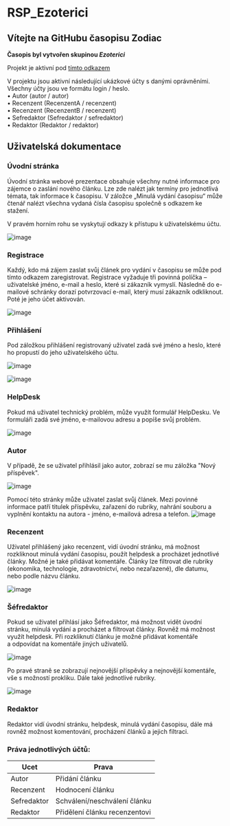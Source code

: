 # RSP_Ezoterici

<h2> <b> Vítejte na GitHubu časopisu Zodiac </b> <br> </h2>

<b> Časopis byl vytvořen skupinou <i> Ezoterici </i> </b> <br>

Projekt je aktivní pod <a href="https://alpha.kts.vspj.cz/~dostal39/rsp/">tímto odkazem</a> <br>

V projektu jsou aktivní následující ukázkové účty s danými oprávněními. Všechny účty jsou ve formátu login / heslo. <br>
•	Autor (autor / autor) <br>
• Recenzent (RecenzentA / recenzent) <br>
• Recenzent (RecenzentB / recenzent) <br>
• Sefredaktor (Sefredaktor / sefredaktor) <br>
• Redaktor (Redaktor / redaktor) <br>

<h2>Uživatelská dokumentace </h2>
<h3> Úvodní stránka </h3>
Úvodní stránka webové prezentace obsahuje všechny nutné informace pro zájemce o zaslání nového článku. Lze zde nalézt jak termíny pro jednotlivá témata, tak informace k časopisu. V záložce „Minulá vydání časopisu“ může čtenář nalézt všechna vydaná čísla časopisu společně s odkazem ke stažení. <br>

V pravém horním rohu se vyskytují odkazy k přístupu k uživatelskému účtu.

![image](https://user-images.githubusercontent.com/114701167/203277627-179878f6-6405-4421-9f87-9ee4610b66ab.png)


<h3>Registrace</h3>
Každý, kdo má zájem zaslat svůj článek pro vydání v časopisu se může pod tímto odkazem zaregistrovat. Registrace vyžaduje tři povinná políčka – uživatelské jméno, e-mail a heslo, které si zákazník vymyslí. Následně do e-mailové schránky dorazí potvrzovací e-mail, který musí zákazník odkliknout. Poté je jeho účet aktivován.

![image](https://user-images.githubusercontent.com/114701167/203277664-9fed00b1-80da-47c2-9026-722db14d62ec.png)

<h3>Přihlášení</h3>
Pod záložkou přihlášení registrovaný uživatel zadá své jméno a heslo, které ho propustí do jeho uživatelského účtu.

![image](https://user-images.githubusercontent.com/114701167/203277691-4ee73279-4464-4769-bab8-2b43c1f3b9cf.png)

![image](https://user-images.githubusercontent.com/114701167/203277712-e16c4036-5309-4301-b37c-191025ee78c3.png)

<h3>HelpDesk</h3>
Pokud má uživatel technický problém, může využít formulář HelpDesku. Ve formuláři zadá své jméno, e-mailovou adresu a popíše svůj problém.

![image](https://user-images.githubusercontent.com/114701167/203277730-64eee704-ddf6-41d0-ae9b-40d043cb8777.png)

<h3>Autor</h3>
V případě, že se uživatel přihlásil jako autor, zobrazí se mu záložka "Nový příspěvek".

![image](https://user-images.githubusercontent.com/114701167/203277755-3f4fc26c-379e-4e3f-9ca1-4af078f6d3ac.png)

 Pomocí této stránky může uživatel zaslat svůj článek. Mezi povinné informace patří titulek příspěvku, zařazení do rubriky, nahrání souboru a vyplnění kontaktu na autora - jméno, e-mailová adresa a telefon.
![image](https://user-images.githubusercontent.com/114701167/203277819-55449d1e-af00-4d5e-8039-550eae2c6731.png)

<h3>Recenzent</h3>
Uživatel přihlášený jako recenzent, vidí úvodní stránku, má možnost rozkliknout minulá vydání časopisu, použít helpdesk a procházet jednotlivé články. Možné je také přidávat komentáře. Články lze filtrovat dle rubriky (ekonomika, technologie, zdravotnictví, nebo nezařazené), dle datumu, nebo podle názvu článku.

![image](https://user-images.githubusercontent.com/114701167/203278089-7a7f8a30-ddaa-48fb-a4ba-55e4467ef096.png)

<h3>Šéfredaktor</h3>
Pokud se uživatel přihlásí jako Šéfredaktor, má možnost vidět úvodní stránku, minulá vydání a procházet a filtrovat články. Rovněž má možnost využít helpdesk.
Při rozkliknutí článku je možné přidávat komentáře a odpovídat na komentáře jiných uživatelů.

![image](https://user-images.githubusercontent.com/114701167/203278139-c9ece04e-65d9-4440-bef0-7211c33dc962.png)

Po pravé straně se zobrazují nejnovější příspěvky a nejnovější komentáře, vše s možností prokliku. Dále také jednotlivé rubriky.

![image](https://user-images.githubusercontent.com/114701167/203278195-a74a7e2d-de26-4983-9f5b-b5e5c4956b16.png)

<h3>Redaktor</h3>
Redaktor vidí úvodní stránku, helpdesk, minulá vydání časopisu, dále má rovněž možnost komentování, procházení článků a jejich filtraci.

<h3>Práva jednotlivých účtů:</h3>

| Ucet          | Prava |
| ------------- | ------------- |
| Autor  | Přidání článku  |
| Recenzent  | Hodnocení článku  |
| Sefredaktor  | Schválení/neschválení článku  |
| Redaktor  | Přidělení článku recenzentovi  |
